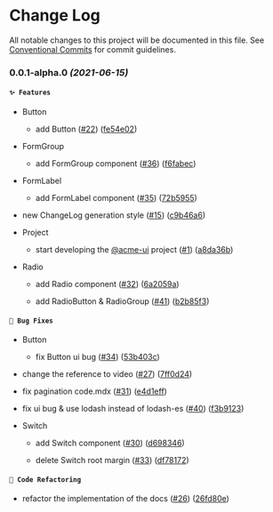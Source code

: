# Change Log

All notable changes to this project will be documented in this file.
See [Conventional Commits](https://conventionalcommits.org) for commit guidelines.

### 0.0.1-alpha.0 _(2021-06-15)_

#### `✨ Features`

* Button
  * add Button ([#22](https://github.com/yufuid/acme-ui/issues/22)) ([fe54e02](https://github.com/yufuid/acme-ui/commit/fe54e02afcdcf31b1aa7f8c5a88d623acb6b8fc9))

* FormGroup
  * add FormGroup component ([#36](https://github.com/yufuid/acme-ui/issues/36)) ([f6fabec](https://github.com/yufuid/acme-ui/commit/f6fabec5ad3ace1d0f28b4162c630acc59be95c2))

* FormLabel
  * add FormLabel component ([#35](https://github.com/yufuid/acme-ui/issues/35)) ([72b5955](https://github.com/yufuid/acme-ui/commit/72b5955c6122d6769bc83f369317ceec7ae76ab2))

* new ChangeLog generation style ([#15](https://github.com/yufuid/acme-ui/issues/15)) ([c9b46a6](https://github.com/yufuid/acme-ui/commit/c9b46a69cda8aa0f3488348fee917a2c4df69209))
* Project
  * start developing the [@acme-ui](https://github.com/acme-ui) project ([#1](https://github.com/yufuid/acme-ui/issues/1)) ([a8da36b](https://github.com/yufuid/acme-ui/commit/a8da36ba3c75e029af084b79d0fd811ea009cb23))

* Radio
  * add Radio component ([#32](https://github.com/yufuid/acme-ui/issues/32)) ([6a2059a](https://github.com/yufuid/acme-ui/commit/6a2059a964ff830fe72dda435e0268275bb2f01d))

  * add RadioButton & RadioGroup ([#41](https://github.com/yufuid/acme-ui/issues/41)) ([b2b85f3](https://github.com/yufuid/acme-ui/commit/b2b85f32877a7f2fb24027a5ed75ad14c16caaaf))


#### `🐛 Bug Fixes`

* Button
  * fix Button ui bug ([#34](https://github.com/yufuid/acme-ui/issues/34)) ([53b403c](https://github.com/yufuid/acme-ui/commit/53b403c642e3be7eb4d0b162b84a9fa60fb4d1c2))

* change the reference to video ([#27](https://github.com/yufuid/acme-ui/issues/27)) ([7ff0d24](https://github.com/yufuid/acme-ui/commit/7ff0d24bb60dcb113de605e46bc70a6aebf2e3cc))
* fix pagination code.mdx ([#31](https://github.com/yufuid/acme-ui/issues/31)) ([e4d1eff](https://github.com/yufuid/acme-ui/commit/e4d1eff6baa09f0b280aa2b827265a65d5391d87))
* fix ui bug & use lodash instead of lodash-es ([#40](https://github.com/yufuid/acme-ui/issues/40)) ([f3b9123](https://github.com/yufuid/acme-ui/commit/f3b91236a4dd3f1269d99c753d8a9a79e4a47e8f))
* Switch
  * add Switch component ([#30](https://github.com/yufuid/acme-ui/issues/30)) ([d698346](https://github.com/yufuid/acme-ui/commit/d6983461fb8ba363ac4e86f404ffd1d41b4f3692))

  * delete Switch root margin ([#33](https://github.com/yufuid/acme-ui/issues/33)) ([df78172](https://github.com/yufuid/acme-ui/commit/df78172180033060e06a2de570cc2d621ba73c4b))


#### `🔨 Code Refactoring`

* refactor the implementation of the docs ([#26](https://github.com/yufuid/acme-ui/issues/26)) ([26fd80e](https://github.com/yufuid/acme-ui/commit/26fd80e0be8d171681ad1b2c056be360f85e327d))
